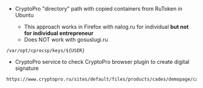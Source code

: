 * CryptoPro "directory" path with copied containers from RuToken in Ubuntu

  * This approach works in Firefox with nalog.ru for individual **but not for individual entrepreneur**
  * Does NOT work with gosuslugi.ru

```
/var/opt/cprocsp/keys/${USER}
```

* CryptoPro service to check CryptoPro browser plugin to create digital signature

```
https://www.cryptopro.ru/sites/default/files/products/cades/demopage/cades_bes_sample.html
```
